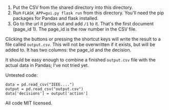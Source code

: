 
1. Put the CSV from the shared directory into this directory.
2. Run `FLASK_APP=gui.py flask run` from this directory. You'll need the pip
   packages for Pandas and flask installed.
3. Go to the url it prints out and add `/1` to it. That's the first document (page_id 1).
   The page_id is the row number in the CSV file.

Clicking the buttons or pressing the shortcut keys will write the result to a
file called `output.csv`. This will not be overwritten if it exists, but will
be added to. It has two columns: the page_id and the decision.

It should be easy enough to combine a finished `output.csv` file with the
actual data in Pandas; I've not tried yet.

Untested code:
~~~
data = pd.read_csv("IEEE....")
output = pd.read_csv("output.csv")
data['decisions'] = output['action']
~~~


All code MIT licensed.
